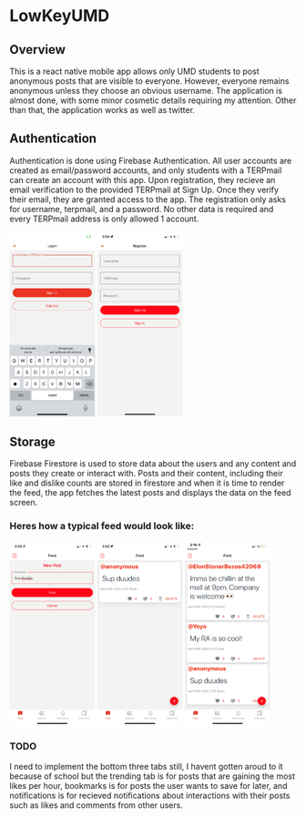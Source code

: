 ﻿# LowKeyUMD
 ## Overview
This is a react native mobile app allows only UMD students to post anonymous posts that are visible to everyone. However, everyone remains anonymous unless they choose an obvious username. The application is almost done, with some minor cosmetic details requiring my attention. Other than that, the application works as well as twitter. 
 
## Authentication
Authentication is done using Firebase Authentication. All user accounts are created as email/password accounts, and only students with a TERPmail can create an account with this app. 
Upon registration, they recieve an email verification to the provided TERPmail at Sign Up. Once they verify their email, they are granted access to the app. 
The registration only asks for username, terpmail, and a password. No other data is required and every TERPmail address is only allowed 1 account. 

<p float="left">
<img src="./lowkeyImages/login.PNG" alt="login" width="150"/>
<img src="./lowkeyImages/terpsregister.PNG" alt="register" width="150"/>
</p>

## Storage
Firebase Firestore is used to store data about the users and any content and posts they create or interact with. Posts and their content, including their like and dislike counts are stored in firestore and when it is time to render the feed, the app fetches the latest posts and displays the data on the feed screen.

### Heres how a typical feed would look like:

<p float="left">
 <img src="./lowkeyImages/terpspost.PNG" alt="login" width="150"/>
 <img src="./lowkeyImages/terpsresult.PNG" alt="register" width="150"/>
 <img src="./lowkeyImages/terpsfeed.PNG" alt="login" width="150"/>
</p>

### TODO
I need to implement the bottom three tabs still, I havent gotten aroud to it because of school but the trending tab is for posts that are gaining the most likes per hour, bookmarks is for posts the user wants to save for later, and notifications is for recieved notifications about interactions with their posts such as likes and comments from other users.
